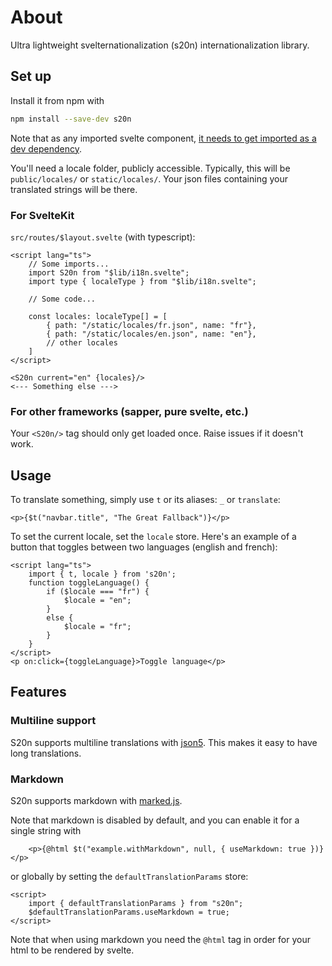 # About

Ultra lightweight svelternationalization (s20n) internationalization library.

## Set up

Install it from npm with

```bash
npm install --save-dev s20n
```

Note that as any imported svelte component, [it needs to get imported as a dev dependency](https://github.com/sveltejs/sapper-template#using-external-components).

You'll need a locale folder, publicly accessible. Typically, this will be `public/locales/` or `static/locales/`. Your json files containing your translated strings will be there.

### For SvelteKit

`src/routes/$layout.svelte` (with typescript):

```svelte
<script lang="ts">
    // Some imports...
    import S20n from "$lib/i18n.svelte";
    import type { localeType } from "$lib/i18n.svelte";

    // Some code...

    const locales: localeType[] = [
        { path: "/static/locales/fr.json", name: "fr"},
        { path: "/static/locales/en.json", name: "en"},
        // other locales
    ]
</script>

<S20n current="en" {locales}/>
<--- Something else --->
```

### For other frameworks (sapper, pure svelte, etc.)

Your `<S20n/>` tag should only get loaded once. Raise issues if it doesn't work.

## Usage

To translate something, simply use `t` or its aliases: `_` or `translate`:

```svelte
<p>{$t("navbar.title", "The Great Fallback")}</p>
```

To set the current locale, set the `locale` store. Here's an example of a button that toggles between two languages (english and french):

```svelte
<script lang="ts">
    import { t, locale } from 's20n';
    function toggleLanguage() {
        if ($locale === "fr") {
            $locale = "en";
        }
        else {
            $locale = "fr";
        }
    }
</script>
<p on:click={toggleLanguage}>Toggle language</p>
```

## Features

### Multiline support

S20n supports multiline translations with [json5](https://json5.org/). This makes it easy to have long translations.

### Markdown

S20n supports markdown with [marked.js](https://marked.js.org/).

Note that markdown is disabled by default, and you can enable it for a single string with

```svelte
    <p>{@html $t("example.withMarkdown", null, { useMarkdown: true })}</p>
```

or globally by setting the `defaultTranslationParams` store:

```svelte
<script>
    import { defaultTranslationParams } from "s20n";
    $defaultTranslationParams.useMarkdown = true;
</script>
```

Note that when using markdown you need the `@html` tag in order for your html to be rendered by svelte.
